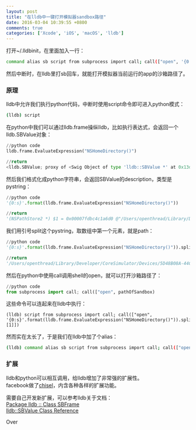 ```yaml
---
layout: post
title: "在lldb中一键打开模拟器sandbox路径"
date: 2016-03-04 10:39:55 +0800
comments: true
categories: ['Xcode', 'iOS', 'macOS', 'lldb']
---
```


打开~/.lldbinit，在里面加入一行：  
```bash
command alias sb script from subprocess import call; call(["open", '{0:s}'.format(lldb.frame.EvaluateExpression("NSHomeDirectory()")).split("\"")[1]]);
```

然后中断时，在lldb里打sb回车，就能打开模拟器当前运行的app的沙箱路径了。  

<!--more-->

### 原理

lldb中允许我们执行python代码，中断时使用script命令即可进入python模式：

```bash
(lldb) script
```

在python中我们可以通过lldb.frame操纵lldb，比如执行表达式，会返回一个lldb.SBValue对象：  

```python
//python code
lldb.frame.EvaluateExpression("NSHomeDirectory()")

//return
<lldb.SBValue; proxy of <Swig Object of type 'lldb::SBValue *' at 0x13ded2bd0> >
```

然后我们格式化成python字符串，会返回SBValue的description，类型是pystring：  

```python
//python code
'{0:s}'.format(lldb.frame.EvaluateExpression("NSHomeDirectory()"))

//return
'(NSPathStore2 *) $1 = 0x00007fdbc4c1a6d0 @"/Users/openthread/Library/Developer/CoreSimulator/Devices/5D48B08A-44C2-4AC5-B52D-725150EA1091/data/Containers/Data/Application/8331B6D2-FC68-4523-8093-94FD9487FF74"'
```

我们用引号split这个pystring，取数组中第一个元素，就是path：

```python
//python code
'{0:s}'.format(lldb.frame.EvaluateExpression("NSHomeDirectory()")).split("\"")[1]

//return
'/Users/openthread/Library/Developer/CoreSimulator/Devices/5D48B08A-44C2-4AC5-B52D-725150EA1091/data/Containers/Data/Application/8331B6D2-FC68-4523-8093-94FD9487FF74'
```

然后在python中使用call调用shell的open，就可以打开沙箱路径了：
```python  
//python code
from subprocess import call; call(["open", pathOfSandbox)
```

这些命令可以连起来在lldb中执行：  
```
(lldb) script from subprocess import call; call(["open", '{0:s}'.format(lldb.frame.EvaluateExpression("NSHomeDirectory()")).split("\"")[1]])
```

然而实在太长了，于是我们在lldb中加了个alias：  

```bash
(lldb) command alias sb script from subprocess import call; call(["open", '{0:s}'.format(lldb.frame.EvaluateExpression("NSHomeDirectory()")).split("\"")[1]])
```

### 扩展

lldb和python可以相互调用，给lldb增加了非常强的扩展性。  
facebook做了[chisel](https://github.com/facebook/chisel)，内含各种各样的扩展功能。  

需要自己开发新扩展，可以参考lldb关于文档：  
[Package lldb :: Class SBFrame](http://lldb.llvm.org/python_reference/lldb.SBFrame-class.html)  
[lldb::SBValue Class Reference](http://lldb.llvm.org/cpp_reference/html/classlldb_1_1SBValue.html)

Over
